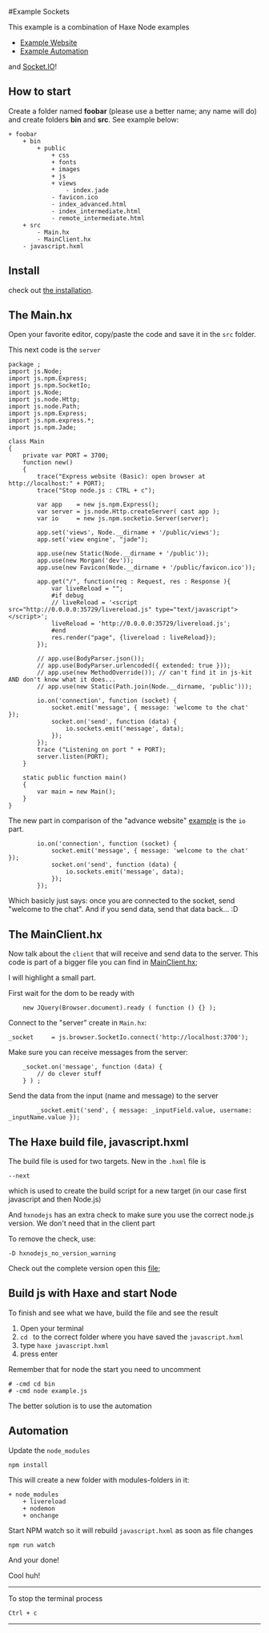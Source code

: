 #Example Sockets

This example is a combination of Haxe Node examples

* [Example Website](05website/about.md)
* [Example Automation](11automation/about.md)

and [Socket.IO](http://socket.io/)!


## How to start

Create a folder named **foobar** (please use a better name; any name will do) and create folders **bin** and **src**.
See example below:

```
+ foobar
	+ bin
		+ public
			+ css
			+ fonts
			+ images
			+ js
			+ views
				- index.jade
			- favicon.ico
			- index_advanced.html
			- index_intermediate.html
			- remote_intermediate.html
	+ src
		- Main.hx
		- MainClient.hx
	- javascript.hxml
```

## Install

check out [the installation](installation.md).


## The Main.hx

Open your favorite editor, copy/paste the code and save it in the `src` folder.

This next code is the `server`

```
package ;
import js.Node;
import js.npm.Express;
import js.npm.SocketIo;
import js.Node;
import js.node.Http;
import js.node.Path;
import js.npm.Express;
import js.npm.express.*;
import js.npm.Jade;

class Main
{
	private var PORT = 3700;
	function new()
	{
		trace("Express website (Basic): open browser at http://localhost:" + PORT);
		trace("Stop node.js : CTRL + c");

		var app    = new js.npm.Express();
		var server = js.node.Http.createServer( cast app );
		var io     = new js.npm.socketio.Server(server);

		app.set('views', Node.__dirname + '/public/views');
		app.set('view engine', "jade");

		app.use(new Static(Node.__dirname + '/public'));
		app.use(new Morgan('dev'));
		app.use(new Favicon(Node.__dirname + '/public/favicon.ico'));

		app.get("/", function(req : Request, res : Response ){
			var liveReload = "";
			#if debug
			// liveReload = '<script src="http://0.0.0.0:35729/livereload.js" type="text/javascript"></script>';
			liveReload = 'http://0.0.0.0:35729/livereload.js';
			#end
			res.render("page", {livereload : liveReload});
		});

		// app.use(BodyParser.json());
		// app.use(BodyParser.urlencoded({ extended: true }));
		// app.use(new MethodOverride()); // can't find it in js-kit AND don't know what it does...
		// app.use(new Static(Path.join(Node.__dirname, 'public')));

		io.on('connection', function (socket) {
			socket.emit('message', { message: 'welcome to the chat' });
			socket.on('send', function (data) {
				io.sockets.emit('message', data);
			});
		});
		trace ("Listening on port " + PORT);
		server.listen(PORT);
	}

	static public function main()
	{
		var main = new Main();
	}
}
```

The new part in comparison of the "advance website" [example](05website/exampleAdvanced.md) is the `io` part.

```
		io.on('connection', function (socket) {
			socket.emit('message', { message: 'welcome to the chat' });
			socket.on('send', function (data) {
				io.sockets.emit('message', data);
			});
		});
```

Which basicly just says: once you are connected to the socket, send "welcome to the chat".
And if you send data, send that data back... :D



## The MainClient.hx


Now talk about the `client` that will receive and send data to the server.
This code is part of a bigger file you can find in [MainClient.hx](/code/src/MainClient.hx);

I will highlight a small part.

First wait for the dom to be ready with
```
	new JQuery(Browser.document).ready ( function () {} );
```

Connect to the "server" create in `Main.hx`:

```
_socket     = js.browser.SocketIo.connect('http://localhost:3700');
```

Make sure you can receive messages from the server:

```
	_socket.on('message', function (data) {
		// do clever stuff
	} ) ;

```


Send the data from the input (name and message) to the server

```
		_socket.emit('send', { message: _inputField.value, username: _inputName.value });
```



## The Haxe build file, javascript.hxml

The build file is used for two targets. New in the `.hxml` file is

```
--next
```

which is used to create the build script for a new target (in our case first javascript and then Node.js)

And `hxnodejs` has an extra check to make sure you use the correct node.js version.
We don't need that in the client part

To remove the check, use:

```
-D hxnodejs_no_version_warning
```



Check out the complete version open this [file](/code/javascript.hxml);



## Build js with Haxe and start Node

To finish and see what we have, build the file and see the result

1. Open your terminal
2. `cd ` to the correct folder where you have saved the `javascript.hxml`
3. type `haxe javascript.hxml`
4. press enter

Remember that for node the start you need to uncomment

```
# -cmd cd bin
# -cmd node example.js
```

The better solution is to use the automation


## Automation


Update the `node_modules`

```
npm install
```

This will create a new folder with modules-folders in it:

```
+ node_modules
	+ livereload
	+ nodemon
	+ onchange

```


Start NPM watch so it will rebuild `javascript.hxml` as soon as file changes

```
npm run watch
```

And your done!


Cool huh!

----

To stop the terminal process

```
Ctrl + c
```



-----